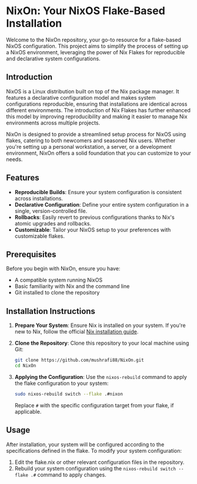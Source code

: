 # NixOn: Your NixOS Flake-Based Installation

Welcome to the NixOn repository, your go-to resource for a flake-based NixOS configuration. This project aims to simplify the process of setting up a NixOS environment, leveraging the power of Nix Flakes for reproducible and declarative system configurations.

## Introduction

NixOS is a Linux distribution built on top of the Nix package manager. It features a declarative configuration model and makes system configurations reproducible, ensuring that installations are identical across different environments. The introduction of Nix Flakes has further enhanced this model by improving reproducibility and making it easier to manage Nix environments across multiple projects.

NixOn is designed to provide a streamlined setup process for NixOS using flakes, catering to both newcomers and seasoned Nix users. Whether you're setting up a personal workstation, a server, or a development environment, NixOn offers a solid foundation that you can customize to your needs.

## Features

- **Reproducible Builds**: Ensure your system configuration is consistent across installations.
- **Declarative Configuration**: Define your entire system configuration in a single, version-controlled file.
- **Rollbacks**: Easily revert to previous configurations thanks to Nix's atomic upgrades and rollbacks.
- **Customizable**: Tailor your NixOS setup to your preferences with customizable flakes.

## Prerequisites

Before you begin with NixOn, ensure you have:

- A compatible system running NixOS
- Basic familiarity with Nix and the command line
- Git installed to clone the repository

## Installation Instructions

1. **Prepare Your System**: Ensure Nix is installed on your system. If you're new to Nix, follow the official [Nix installation guide](https://nixos.org/download.html).

2. **Clone the Repository**: Clone this repository to your local machine using Git:

   ```bash
   git clone https://github.com/mushrafi88/NixOn.git
   cd NixOn
   ```

3. **Applying the Configuration**: Use the `nixos-rebuild` command to apply the flake configuration to your system:

   ```bash
   sudo nixos-rebuild switch --flake .#nixon
   ```

   Replace `#` with the specific configuration target from your flake, if applicable.

## Usage

After installation, your system will be configured according to the specifications defined in the flake. To modify your system configuration:

1. Edit the flake.nix or other relevant configuration files in the repository.
2. Rebuild your system configuration using the `nixos-rebuild switch --flake .#` command to apply changes.


